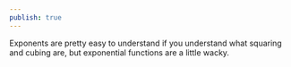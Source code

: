 ```yaml
---
publish: true
---
```

Exponents are pretty easy to understand if you understand what squaring and cubing are, but exponential functions are a little wacky. 